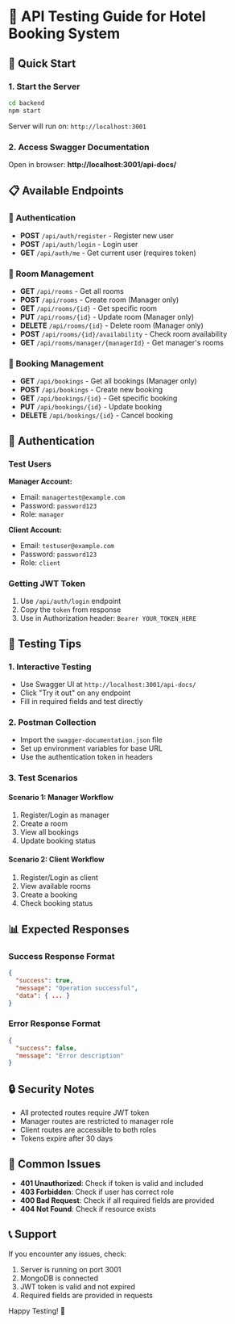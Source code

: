 # 🧪 API Testing Guide for Hotel Booking System

## 🚀 Quick Start

### 1. Start the Server
```bash
cd backend
npm start
```
Server will run on: `http://localhost:3001`

### 2. Access Swagger Documentation
Open in browser: **http://localhost:3001/api-docs/**

## 📋 Available Endpoints

### 🔐 Authentication
- **POST** `/api/auth/register` - Register new user
- **POST** `/api/auth/login` - Login user
- **GET** `/api/auth/me` - Get current user (requires token)

### 🏨 Room Management
- **GET** `/api/rooms` - Get all rooms
- **POST** `/api/rooms` - Create room (Manager only)
- **GET** `/api/rooms/{id}` - Get specific room
- **PUT** `/api/rooms/{id}` - Update room (Manager only)
- **DELETE** `/api/rooms/{id}` - Delete room (Manager only)
- **POST** `/api/rooms/{id}/availability` - Check room availability
- **GET** `/api/rooms/manager/{managerId}` - Get manager's rooms

### 📅 Booking Management
- **GET** `/api/bookings` - Get all bookings (Manager only)
- **POST** `/api/bookings` - Create new booking
- **GET** `/api/bookings/{id}` - Get specific booking
- **PUT** `/api/bookings/{id}` - Update booking
- **DELETE** `/api/bookings/{id}` - Cancel booking

## 🔑 Authentication

### Test Users
**Manager Account:**
- Email: `managertest@example.com`
- Password: `password123`
- Role: `manager`

**Client Account:**
- Email: `testuser@example.com`
- Password: `password123`
- Role: `client`

### Getting JWT Token
1. Use `/api/auth/login` endpoint
2. Copy the `token` from response
3. Use in Authorization header: `Bearer YOUR_TOKEN_HERE`

## 🧪 Testing Tips

### 1. Interactive Testing
- Use Swagger UI at `http://localhost:3001/api-docs/`
- Click "Try it out" on any endpoint
- Fill in required fields and test directly

### 2. Postman Collection
- Import the `swagger-documentation.json` file
- Set up environment variables for base URL
- Use the authentication token in headers

### 3. Test Scenarios

#### Scenario 1: Manager Workflow
1. Register/Login as manager
2. Create a room
3. View all bookings
4. Update booking status

#### Scenario 2: Client Workflow
1. Register/Login as client
2. View available rooms
3. Create a booking
4. Check booking status

## 📊 Expected Responses

### Success Response Format
```json
{
  "success": true,
  "message": "Operation successful",
  "data": { ... }
}
```

### Error Response Format
```json
{
  "success": false,
  "message": "Error description"
}
```

## 🔒 Security Notes
- All protected routes require JWT token
- Manager routes are restricted to manager role
- Client routes are accessible to both roles
- Tokens expire after 30 days

## 🐛 Common Issues
- **401 Unauthorized**: Check if token is valid and included
- **403 Forbidden**: Check if user has correct role
- **400 Bad Request**: Check if all required fields are provided
- **404 Not Found**: Check if resource exists

## 📞 Support
If you encounter any issues, check:
1. Server is running on port 3001
2. MongoDB is connected
3. JWT token is valid and not expired
4. Required fields are provided in requests

Happy Testing! 🎉
